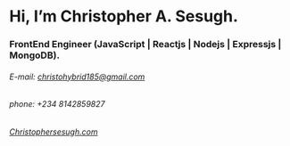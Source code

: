 
# Hi, I’m Christopher A. Sesugh.
### FrontEnd Engineer (JavaScript | Reactjs | Nodejs | Expressjs | MongoDB).
###### E-mail: christohybrid185@gmail.com
###### phone: +234 8142859827
###### [Christophersesugh.com](http://christophersesugh.com)

<!---
christophersesugh/christophersesugh is a ✨ special ✨ repository because its `README.md` (this file) appears on your GitHub profile.
You can click the Preview link to take a look at your changes.
--->
